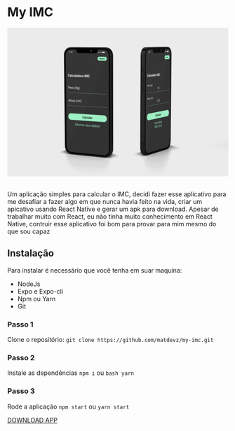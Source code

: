 # My IMC

![App base Ui](https://github.com/matdevz/my-imc/blob/master/assets/app%201.png?raw=true)

##

Um aplicação simples para calcular o IMC, decidi fazer esse aplicativo para me desafiar a fazer algo em que nunca havia feito na vida, criar um apicativo usando React Native e gerar um apk para download. Apesar de trabalhar muito com React, eu não tinha muito conhecimento em React Native, contruir esse aplicativo foi bom para provar para mim mesmo do que sou capaz


## Instalação

Para instalar é necessário que você tenha em suar maquína:
  - NodeJs
  - Expo e Expo-cli
  - Npm ou Yarn
  - Git

### Passo 1
Clone o repositório:
`git clone https://github.com/matdevz/my-imc.git`

### Passo 2
Instale as dependências
`npm i` ou `bash yarn`

### Passo 3
Rode a aplicação
`npm start` ou `yarn start`

[DOWNLOAD APP](https://www.mediafire.com/file/abohxmce0g2ugx7/my-imc.apk/file)
